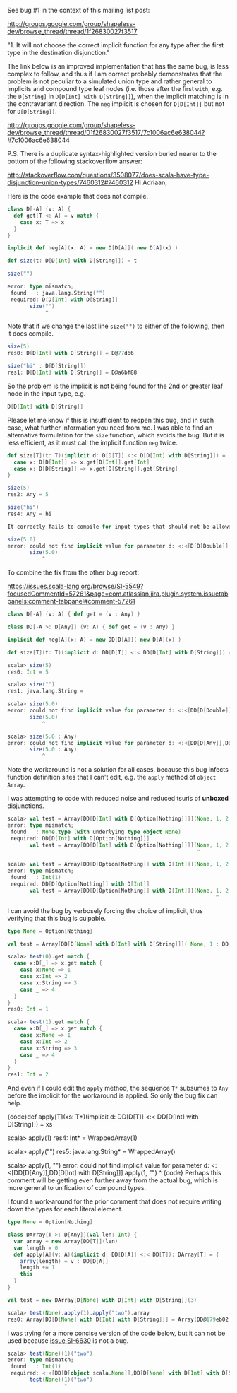 See bug #1 in the context of this mailing list post:

http://groups.google.com/group/shapeless-dev/browse_thread/thread/1f26830027f3517

"1. It will not choose the correct implicit function for any type after 
the first type in the destination disjunction."

The link below is an improved implementation that has the same bug, is less complex to follow, and thus if I am correct probably demonstrates that the problem is not peculiar to a simulated union type and rather general to implicits and compound type leaf nodes (i.e. those after the first `with`, e.g. the `D[String]` in `D[D[Int] with D[String]]`), when the implicit matching is in the contravariant direction. The `neg` implicit is chosen for `D[D[Int]]` but not for `D[D[String]]`.

http://groups.google.com/group/shapeless-dev/browse_thread/thread/01f26830027f3517/7c1006ac6e638044?#7c1006ac6e638044

P.S. There is a duplicate syntax-highlighted version buried nearer to the bottom of the following stackoverflow answer:

http://stackoverflow.com/questions/3508077/does-scala-have-type-disjunction-union-types/7460312#7460312
Hi Adriaan,

Here is the code example that does not compile.

```scala
class D[-A] (v: A) {
  def get[T <: A] = v match {
    case x: T => x
  }
}

implicit def neg[A](x: A) = new D[D[A]]( new D[A](x) )

def size(t: D[D[Int] with D[String]]) = t

size("")
```

```scala
error: type mismatch;
 found   : java.lang.String("")
 required: D[D[Int] with D[String]]
       size("")
            ^
```

Note that if we change the last line `size("")` to either of the following, then it does compile.

```scala
size(5)
res0: D[D[Int] with D[String]] = D@77d66

size("hi" : D[D[String]])
res1: D[D[Int] with D[String]] = D@a6bf88
```

So the problem is the implicit is not being found for the 2nd or greater leaf node in the input type, e.g.

```scala
D[D[Int] with D[String]]
```

Please let me know if this is insufficient to reopen this bug, and in such case, what further information you need from me.
I was able to find an alternative formulation for the `size` function, which avoids the bug. But it is less efficient, as it must call the implicit function `neg` twice.

```scala
def size[T](t: T)(implicit d: D[D[T]] <:< D[D[Int] with D[String]]) = (t: D[D[T]]) match {
  case x: D[D[Int]] => x.get[D[Int]].get[Int]
  case x: D[D[String]] => x.get[D[String]].get[String]
}

size(5)
res2: Any = 5

size("hi")
res4: Any = hi

It correctly fails to compile for input types that should not be allowed.

size(5.0)
error: could not find implicit value for parameter d: <:<[D[D[Double]],D[D[Int] with D[String]]]
       size(5.0)
           ^
```
To combine the fix from the other bug report:

https://issues.scala-lang.org/browse/SI-5549?focusedCommentId=57261&page=com.atlassian.jira.plugin.system.issuetabpanels:comment-tabpanel#comment-57261

```scala
class D[-A] (v: A) { def get = (v : Any) }

class DD[-A >: D[Any]] (v: A) { def get = (v : Any) }

implicit def neg[A](x: A) = new DD[D[A]]( new D[A](x) )

def size[T](t: T)(implicit d: DD[D[T]] <:< DD[D[Int] with D[String]]) = t

scala> size(5)
res0: Int = 5

scala> size("")
res1: java.lang.String = 

scala> size(5.0)
error: could not find implicit value for parameter d: <:<[DD[D[Double]],DD[D[Int] with D[String]]]
       size(5.0)
           ^

scala> size(5.0 : Any)
error: could not find implicit value for parameter d: <:<[DD[D[Any]],DD[D[Int] with D[String]]]
       size(5.0 : Any)
           ^
```
Note the workaround is not a solution for all cases, because this bug infects function definition sites that I can't edit, e.g. the `apply` method of `object Array`.

I was attempting to code with reduced noise and reduced tsuris of **unboxed** disjunctions.

```scala
scala> val test = Array[DD[D[Int] with D[Option[Nothing]]]](None, 1, 2, None, 3)
error: type mismatch;
 found   : None.type (with underlying type object None)
 required: DD[D[Int] with D[Option[Nothing]]]
       val test = Array[DD[D[Int] with D[Option[Nothing]]]](None, 1, 2, None, 3)
                                                            ^

scala> val test = Array[DD[D[Option[Nothing]] with D[Int]]](None, 1, 2, None, 3)
error: type mismatch;
 found   : Int(1)
 required: DD[D[Option[Nothing]] with D[Int]]
       val test = Array[DD[D[Option[Nothing]] with D[Int]]](None, 1, 2, None, 3)
                                                                  ^
```

I can avoid the bug by verbosely forcing the choice of implicit, thus verifying that this bug is culpable.

```scala
type None = Option[Nothing]

val test = Array[DD[D[None] with D[Int] with D[String]]]( None, 1 : DD[D[Int]], "two" : DD[D[String]] )

scala> test(0).get match {
  case x:D[_] => x.get match {
    case x:None => 1
    case x:Int => 2
    case x:String => 3
    case _ => 4
  }
}
res0: Int = 1

scala> test(1).get match {
  case x:D[_] => x.get match {
    case x:None => 1
    case x:Int => 2
    case x:String => 3
    case _ => 4
  }
}
res1: Int = 2
```

And even if I could edit the `apply` method, the sequence `T*` subsumes to `Any` before the implicit for the workaround is applied. So only the bug fix can help.

{code}def apply[T](xs: T*)(implicit d: DD[D[T]] <:< DD[D[Int] with D[String]]) = xs

scala> apply(1)
res4: Int* = WrappedArray(1)

scala> apply("")
res5: java.lang.String* = WrappedArray()

scala> apply(1, "")
error: could not find implicit value for parameter d: <:<[DD[D[Any]],DD[D[Int] with D[String]]]
       apply(1, "")
            ^
{code}
Perhaps this comment will be getting even further away from the actual bug, which is more general to unification of compound types.

I found a work-around for the prior comment that does not require writing down the types for each literal element.

```scala
type None = Option[Nothing]

class DArray[T >: D[Any]](val len: Int) {
  var array = new Array[DD[T]](len)
  var length = 0
  def apply[A](v: A)(implicit d: DD[D[A]] <:< DD[T]): DArray[T] = {
    array(length) = v : DD[D[A]]
    length += 1
    this
  }
}

val test = new DArray[D[None] with D[Int] with D[String]](3)

scala> test(None).apply(1).apply("two").array
res0: Array[DD[D[None] with D[Int] with D[String]]] = Array(DD@179eb02, DD@133e7a1, DD@ac0b08)
```

I was trying for a more concise version of the code below, but it can not be used because [issue SI-6630](https://issues.scala-lang.org/browse/SI-6630) is not a bug.

```scala
scala> test(None)(1)("two")
error: type mismatch;
 found   : Int(1)
 required: <:<[DD[D[object scala.None]],DD[D[None] with D[Int] with D[String]]]
       test(None)(1)("two")
                  ^
```

